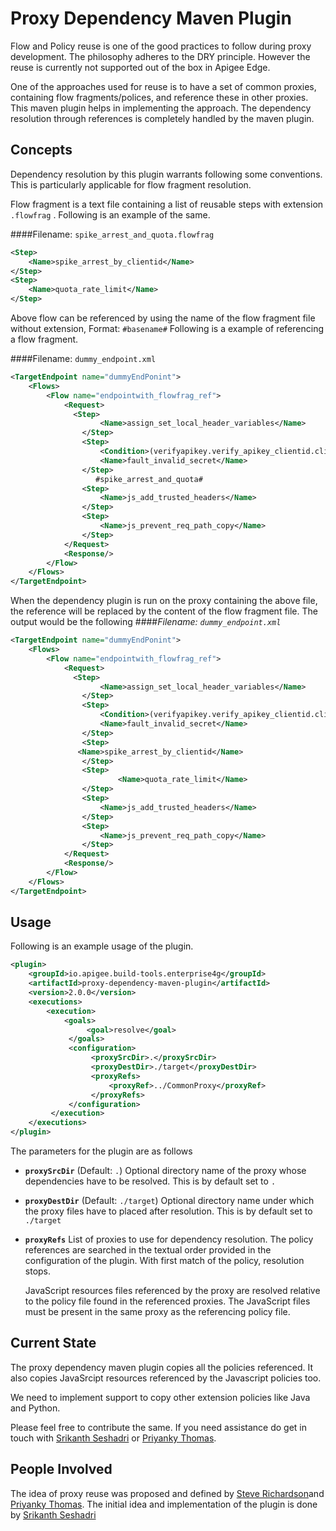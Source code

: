 
Proxy Dependency Maven Plugin
=======================
Flow and Policy reuse is one of the good practices to follow during proxy development. The philosophy adheres to the DRY principle. However the reuse is currently not supported out of the box in Apigee Edge.

One of the approaches used for reuse is to have a set of common proxies, containing flow fragments/polices, and reference these in other proxies. This maven plugin helps in implementing the approach. The dependency resolution through references is completely handled by the maven plugin.

Concepts
------------
Dependency resolution by this plugin warrants following some conventions. This is particularly applicable for flow fragment resolution.

Flow fragment is a text file containing a list of reusable steps with extension `.flowfrag` . Following is an example of the same.

####Filename: `spike_arrest_and_quota.flowfrag`
```xml
<Step>
    <Name>spike_arrest_by_clientid</Name>
</Step>
<Step>
    <Name>quota_rate_limit</Name>
</Step>
```

Above flow can be referenced by using the name of the flow fragment file without extension, Format: `#basename#`
Following is a example of referencing a flow fragment.

####Filename:  `dummy_endpoint.xml`
```xml
<TargetEndpoint name="dummyEndPonint">
    <Flows>
        <Flow name="endpointwith_flowfrag_ref">
            <Request>
              <Step>
                    <Name>assign_set_local_header_variables</Name>
                </Step>
                <Step>
                    <Condition>(verifyapikey.verify_apikey_clientid.client_secret != local_secret)</Condition>
                    <Name>fault_invalid_secret</Name>
                </Step>
                   #spike_arrest_and_quota#
                <Step>
                    <Name>js_add_trusted_headers</Name>
                </Step>
                <Step>
                    <Name>js_prevent_req_path_copy</Name>
                </Step>
            </Request>
            <Response/>
        </Flow>
    </Flows>
</TargetEndpoint>
```
When the dependency plugin is run on the proxy containing the above file, the reference will be replaced by the content of the flow fragment file. The output would be the following
####*Filename:  `dummy_endpoint.xml`*
```xml
<TargetEndpoint name="dummyEndPonint">
    <Flows>
        <Flow name="endpointwith_flowfrag_ref">
            <Request>
              <Step>
                    <Name>assign_set_local_header_variables</Name>
                </Step>
                <Step>
                    <Condition>(verifyapikey.verify_apikey_clientid.client_secret != local_secret)</Condition>
                    <Name>fault_invalid_secret</Name>
                </Step>
                <Step>
               <Name>spike_arrest_by_clientid</Name>
                </Step>
                <Step>
                        <Name>quota_rate_limit</Name>
                </Step>
                <Step>
                    <Name>js_add_trusted_headers</Name>
                </Step>
                <Step>
                    <Name>js_prevent_req_path_copy</Name>
                </Step>
            </Request>
            <Response/>
        </Flow>
    </Flows>
</TargetEndpoint>
```

Usage
---------
Following is an example usage of the plugin.
```xml
<plugin>
    <groupId>io.apigee.build-tools.enterprise4g</groupId>
    <artifactId>proxy-dependency-maven-plugin</artifactId>
    <version>2.0.0</version>
    <executions>
        <execution>
            <goals>
                 <goal>resolve</goal>
             </goals>
             <configuration>
                  <proxySrcDir>.</proxySrcDir>
                  <proxyDestDir>./target</proxyDestDir>
                  <proxyRefs>
                      <proxyRef>../CommonProxy</proxyRef>
                  </proxyRefs>
             </configuration>
         </execution>
    </executions>
</plugin>
```
The parameters for the plugin are as follows

 * **`proxySrcDir`** (Default: `.`)
    Optional directory name of the proxy whose dependencies have to be resolved.
    This is by default set to `.`

 * **`proxyDestDir`** (Default: `./target`)
    Optional directory name under which the proxy files have to placed after resolution.  This is by default set to `./target`

 * **`proxyRefs`**
      List of proxies to use for dependency resolution. The policy references
      are searched in the textual order provided in the configuration of the
      plugin. With first match of the policy, resolution stops.

      JavaScript resources files referenced by the proxy are resolved relative
      to the policy file found in the referenced proxies. The JavaScript files
      must be present in the same proxy as the referencing policy file.

Current State
------------------
The proxy dependency maven plugin copies all the policies referenced. It also copies JavaSrcipt resources referenced by the Javascript policies too.

We need to implement support to copy other extension policies like Java and Python.

Please feel free to contribute the same. If you need assistance do get in touch with  [Srikanth Seshadri](sseshadri@apigee.com)  or [Priyanky Thomas](priyanky@apigee.com).

People Involved
------------------------
The idea of proxy reuse was proposed and defined by [Steve Richardson](srichardson@apigee.com)and [Priyanky Thomas](priyanky@apigee.com). The initial idea and implementation of the plugin is done by [Srikanth Seshadri](sseshadri@apigee.com)



